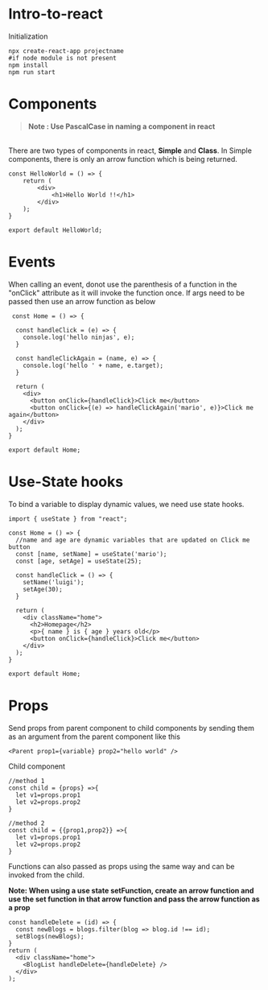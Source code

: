 # Intro-to-react


Initialization
```
npx create-react-app projectname
#if node module is not present
npm install
npm run start
```
# Components

>**Note : Use PascalCase in naming a component in react**

<br>There are two types of components in react, **Simple** and **Class**. In Simple components, there is only an arrow function which is being returned.
```
const HelloWorld = () => {
    return (  
        <div>
            <h1>Hello World !!</h1>
        </div>
    );
}
 
export default HelloWorld;
```

# Events

When calling an event, donot use the parenthesis of a function in the "onClick" attribute as it will invoke the function once. If args need to be passed then use an arrow function as below

```
 const Home = () => {

  const handleClick = (e) => {
    console.log('hello ninjas', e);
  }

  const handleClickAgain = (name, e) => {
    console.log('hello ' + name, e.target);
  }

  return (
    <div>
      <button onClick={handleClick}>Click me</button>
      <button onClick={(e) => handleClickAgain('mario', e)}>Click me again</button>
    </div>
  );
}
 
export default Home;
```
# Use-State hooks

To bind a variable to display dynamic values, we need use state hooks.

```
import { useState } from "react";

const Home = () => {
  //name and age are dynamic variables that are updated on Click me button
  const [name, setName] = useState('mario');
  const [age, setAge] = useState(25);

  const handleClick = () => {
    setName('luigi');
    setAge(30);
  }

  return (
    <div className="home">
      <h2>Homepage</h2>
      <p>{ name } is { age } years old</p>
      <button onClick={handleClick}>Click me</button>
    </div>
  );
}
 
export default Home;
```

# Props
Send props from parent component to child components by sending them as an argument from the parent component like this
```
<Parent prop1={variable} prop2="hello world" />
```
Child component
```
//method 1
const child = {props} =>{
  let v1=props.prop1
  let v2=props.prop2
}

//method 2
const child = {{prop1,prop2}} =>{
  let v1=props.prop1
  let v2=props.prop2
}

```
Functions can also passed as props using the same way and can be invoked from the child. 

**Note: When using a use state setFunction, create an arrow function and use the set function in that arrow function and pass the arrow function as a prop**
```
const handleDelete = (id) => {
  const newBlogs = blogs.filter(blog => blog.id !== id);
  setBlogs(newBlogs);
}
return (
  <div className="home">
    <BlogList handleDelete={handleDelete} />
  </div>
);
```

